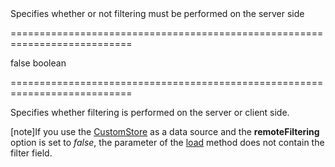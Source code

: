 <!--**
/*-------------------------------------------
    Auto-generated file. Do not modify.
-------------------------------------------

**-->
<!--d-->Specifies whether or not filtering must be performed on the server side<!--/d-->
===========================================================================
<!--default-->false<!--/default-->
<!--type-->boolean<!--/type-->
===========================================================================

<!--shortDescription-->
Specifies whether filtering is performed on the server or client side.
<!--/shortDescription-->

<!--fullDescription-->
[note]If you use the [CustomStore](/Documentation/ApiReference/Data_Layer/CustomStore/) as a data source and the **remoteFiltering** option is set to *false*, the parameter of the [load](/Documentation/ApiReference/Data_Layer/CustomStore/Methods/#loadoptions) method does not contain the filter field.


<!--/fullDescription-->